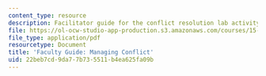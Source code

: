 ```yaml
---
content_type: resource
description: Facilitator guide for the conflict resolution lab activity.
file: https://ol-ocw-studio-app-production.s3.amazonaws.com/courses/15-277-special-seminar-in-communications-leadership-and-personal-effectiveness-coaching-fall-2008/22beb7cd9da77b735511b4ea625fa09b_guide_06.pdf
file_type: application/pdf
resourcetype: Document
title: 'Faculty Guide: Managing Conflict'
uid: 22beb7cd-9da7-7b73-5511-b4ea625fa09b
---
```

